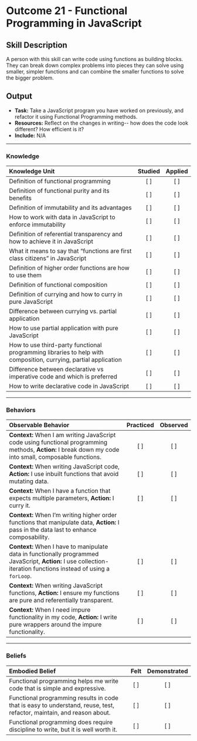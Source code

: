 # Outcome 21 - Functional Programming in JavaScript

## Skill Description
A person with this skill can write code using functions as building blocks. They can break down complex problems into pieces they can solve using smaller, simpler functions and can combine the smaller functions to solve the bigger problem.

## Output
- **Task:** Take a JavaScript program you have worked on previously, and refactor it using Functional Programming methods. 
- **Resources:** Reflect on the changes in writing-- how does the code look different? How efficient is it? 
- **Include:** N/A

-------

### Knowledge

| Knowledge Unit   |      Studied      | Applied |
|:-------------|:------------------:|:--------:|
| Definition of functional programming | [ ] | [ ] |
| Definition of functional purity and its benefits | [ ] | [ ] |
| Definition of immutability and its advantages | [ ] | [ ] |
| How to work with data in JavaScript to enforce immutability | [ ] | [ ] |
| Definition of referential transparency and how to achieve it in JavaScript | [ ] | [ ] |
| What it means to say that “functions are first class citizens” in JavaScript | [ ] | [ ] |
| Definition of higher order functions are how to use them | [ ] | [ ] |
| Definition of functional composition | [ ] | [ ] |
| Definition of currying and how to curry in pure JavaScript | [ ] | [ ] |
| Difference between currying vs. partial application | [ ] | [ ] |
| How to use partial application with pure JavaScript | [ ] | [ ] |
| How to use third-party functional programming libraries to help with composition, currying, partial application | [ ] | [ ] |
| Difference between declarative vs imperative code and which is preferred | [ ] | [ ] |
| How to write declarative code in JavaScript | [ ] | [ ] |

-------

### Behaviors

| Observable Behavior   |      Practiced      | Observed |
|:-------------|:------------------:|:--------:|
| **Context:** When I am writing JavaScript code using functional programming methods, **Action:** I break down my code into small, composable functions. |   [ ]   |   [ ] |
| **Context:** When writing JavaScript code, **Action:** I use inbuilt functions that avoid mutating data. |   [ ]   |   [ ] |
| **Context:** When I have a function that expects multiple parameters, **Action:** I curry it. |   [ ]   |   [ ] |
| **Context:** When I’m writing higher order functions that manipulate data, **Action:** I pass in the data last to enhance composability.
| **Context:** When I have to manipulate data in functionally programmed JavaScript, **Action:** I use collection-iteration functions instead of using a `forLoop`. |   [ ]   |   [ ] |
| **Context:** When writing JavaScript functions, **Action:** I ensure my functions are pure and referentially transparent. |   [ ]   |   [ ] |
| **Context:** When I need impure functionality in my code, **Action:** I write pure wrappers around the impure functionality. |   [ ]   |   [ ] |

-------

### Beliefs

| Embodied Belief   |      Felt      | Demonstrated |
|:-------------|:------------------:|:--------:|
| Functional programming helps me write code that is simple and expressive. |   [ ]   |   [ ] |
| Functional programming results in code that is easy to understand, reuse, test, refactor, maintain, and reason about. |   [ ]   |   [ ] |
| Functional programming does require discipline to write, but it is well worth it.  |   [ ]   |   [ ] |
